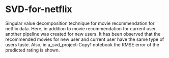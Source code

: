 # SVD-for-netflix

Singular value decomposition technique for movie recommendation for netflix data. Here, in addition to movie recommendation for current user another pipeline
was created for new users. It has been observed that the recommended movies for new user and current user have the same type of users taste. Also, in 
a_svd_project-Copy1 notebook the RMSE error of the predicted rating is shown.